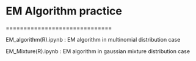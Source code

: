 # EM Algorithm practice
==============================

EM_algorithm(R).ipynb :  EM algorithm in multinomial distribution case

EM_Mixture(R).ipynb :  EM algorithm in gaussian mixture distribution case
